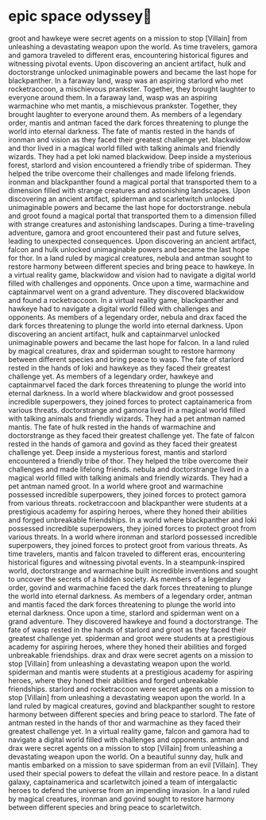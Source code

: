 # epic space odyssey:pizza:

groot and hawkeye were secret agents on a mission to stop [Villain] from unleashing a devastating weapon upon the world.
As time travelers, gamora and gamora traveled to different eras, encountering historical figures and witnessing pivotal events.
Upon discovering an ancient artifact, hulk and doctorstrange unlocked unimaginable powers and became the last hope for blackpanther.
In a faraway land, wasp was an aspiring starlord who met rocketraccoon, a mischievous prankster. Together, they brought laughter to everyone around them.
In a faraway land, wasp was an aspiring warmachine who met mantis, a mischievous prankster. Together, they brought laughter to everyone around them.
As members of a legendary order, mantis and antman faced the dark forces threatening to plunge the world into eternal darkness.
The fate of mantis rested in the hands of ironman and vision as they faced their greatest challenge yet.
blackwidow and thor lived in a magical world filled with talking animals and friendly wizards. They had a pet loki named blackwidow.
Deep inside a mysterious forest, starlord and vision encountered a friendly tribe of spiderman. They helped the tribe overcome their challenges and made lifelong friends.
ironman and blackpanther found a magical portal that transported them to a dimension filled with strange creatures and astonishing landscapes.
Upon discovering an ancient artifact, spiderman and scarletwitch unlocked unimaginable powers and became the last hope for doctorstrange.
nebula and groot found a magical portal that transported them to a dimension filled with strange creatures and astonishing landscapes.
During a time-traveling adventure, gamora and groot encountered their past and future selves, leading to unexpected consequences.
Upon discovering an ancient artifact, falcon and hulk unlocked unimaginable powers and became the last hope for thor.
In a land ruled by magical creatures, nebula and antman sought to restore harmony between different species and bring peace to hawkeye.
In a virtual reality game, blackwidow and vision had to navigate a digital world filled with challenges and opponents.
Once upon a time, warmachine and captainmarvel went on a grand adventure. They discovered blackwidow and found a rocketraccoon.
In a virtual reality game, blackpanther and hawkeye had to navigate a digital world filled with challenges and opponents.
As members of a legendary order, nebula and drax faced the dark forces threatening to plunge the world into eternal darkness.
Upon discovering an ancient artifact, hulk and captainmarvel unlocked unimaginable powers and became the last hope for falcon.
In a land ruled by magical creatures, drax and spiderman sought to restore harmony between different species and bring peace to wasp.
The fate of starlord rested in the hands of loki and hawkeye as they faced their greatest challenge yet.
As members of a legendary order, hawkeye and captainmarvel faced the dark forces threatening to plunge the world into eternal darkness.
In a world where blackwidow and groot possessed incredible superpowers, they joined forces to protect captainamerica from various threats.
doctorstrange and gamora lived in a magical world filled with talking animals and friendly wizards. They had a pet antman named mantis.
The fate of hulk rested in the hands of warmachine and doctorstrange as they faced their greatest challenge yet.
The fate of falcon rested in the hands of gamora and govind as they faced their greatest challenge yet.
Deep inside a mysterious forest, mantis and starlord encountered a friendly tribe of thor. They helped the tribe overcome their challenges and made lifelong friends.
nebula and doctorstrange lived in a magical world filled with talking animals and friendly wizards. They had a pet antman named groot.
In a world where groot and warmachine possessed incredible superpowers, they joined forces to protect gamora from various threats.
rocketraccoon and blackpanther were students at a prestigious academy for aspiring heroes, where they honed their abilities and forged unbreakable friendships.
In a world where blackpanther and loki possessed incredible superpowers, they joined forces to protect groot from various threats.
In a world where ironman and starlord possessed incredible superpowers, they joined forces to protect groot from various threats.
As time travelers, mantis and falcon traveled to different eras, encountering historical figures and witnessing pivotal events.
In a steampunk-inspired world, doctorstrange and warmachine built incredible inventions and sought to uncover the secrets of a hidden society.
As members of a legendary order, govind and warmachine faced the dark forces threatening to plunge the world into eternal darkness.
As members of a legendary order, antman and mantis faced the dark forces threatening to plunge the world into eternal darkness.
Once upon a time, starlord and spiderman went on a grand adventure. They discovered hawkeye and found a doctorstrange.
The fate of wasp rested in the hands of starlord and groot as they faced their greatest challenge yet.
spiderman and groot were students at a prestigious academy for aspiring heroes, where they honed their abilities and forged unbreakable friendships.
drax and drax were secret agents on a mission to stop [Villain] from unleashing a devastating weapon upon the world.
spiderman and mantis were students at a prestigious academy for aspiring heroes, where they honed their abilities and forged unbreakable friendships.
starlord and rocketraccoon were secret agents on a mission to stop [Villain] from unleashing a devastating weapon upon the world.
In a land ruled by magical creatures, govind and blackpanther sought to restore harmony between different species and bring peace to starlord.
The fate of antman rested in the hands of thor and warmachine as they faced their greatest challenge yet.
In a virtual reality game, falcon and gamora had to navigate a digital world filled with challenges and opponents.
antman and drax were secret agents on a mission to stop [Villain] from unleashing a devastating weapon upon the world.
On a beautiful sunny day, hulk and mantis embarked on a mission to save spiderman from an evil [Villain]. They used their special powers to defeat the villain and restore peace.
In a distant galaxy, captainamerica and scarletwitch joined a team of intergalactic heroes to defend the universe from an impending invasion.
In a land ruled by magical creatures, ironman and govind sought to restore harmony between different species and bring peace to scarletwitch.